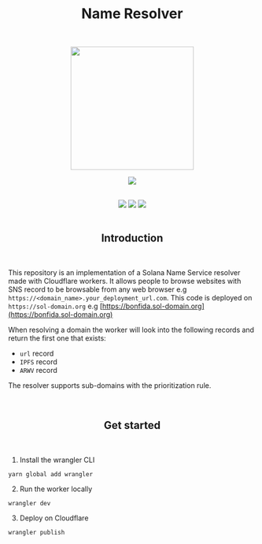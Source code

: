 <h1 align="center">Name Resolver</h1>
<br />
<p align="center">
<img width="250" src="https://i.imgur.com/nn7LMNV.png"/>
</p>
<p align="center">
<a href="https://twitter.com/bonfida">
<img src="https://img.shields.io/twitter/url?label=Bonfida&style=social&url=https%3A%2F%2Ftwitter.com%2Fbonfida">
</a>
</p>

<br />

<div align="center">
<img src="https://img.shields.io/badge/Cloudflare-F38020?style=for-the-badge&logo=Cloudflare&logoColor=white" />
<img src="https://img.shields.io/badge/Rust-000000?style=for-the-badge&logo=rust&logoColor=white" />
<img src="https://img.shields.io/badge/WebAssembly-654FF0?style=for-the-badge&logo=WebAssembly&logoColor=white">
</div>

<br />
<a name="introduction"></a>
<h2 align="center">Introduction</h2>
<br />

This repository is an implementation of a Solana Name Service resolver made with Cloudflare workers. It allows people to browse websites with SNS record to be browsable from any web browser e.g `https://<domain_name>.your_deployment_url.com`. This code is deployed on `https://sol-domain.org` e.g [https://bonfida.sol-domain.org](https://bonfida.sol-domain.org)

When resolving a domain the worker will look into the following records and return the first one that exists:

- `url` record
- `IPFS` record
- `ARWV` record

The resolver supports sub-domains with the prioritization rule.

<br />
<a name="introduction"></a>
<h2 align="center">Get started</h2>
<br />

1. Install the wrangler CLI

```
yarn global add wrangler
```

2. Run the worker locally

```
wrangler dev
```

3. Deploy on Cloudflare

```
wrangler publish
```
